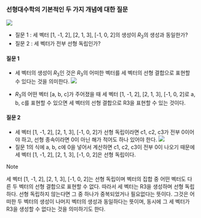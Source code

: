 
### 선형대수학의 기본적인 두 가지 개념에 대한 질문

![](1-3-3-1.png)
- 질문 1 : 세 벡터 [1, -1, 2], [2, 1, 3], [-1, 0, 2]의 생성이 $R_3$의 생성과 동일한가?
- 질문 2 : 세 벡터가 전부 선형 독립인가?

#### 질문 1
- 세 벡터의 생성이 $R_3$인 것은 $R_3$의 어떠한 벡터를 세 벡터의 선형 결합으로 표현할 수 있다는 것을 의미한다.
![](1-3-3-2.png)
* $R_3$의 어떤 벡터 [a, b, c]가 주어졌을 때 세 벡터 [1, -1, 2], [2, 1, 3], [-1, 0, 2]로 a, b, c를 표현할 수 있으면 세 벡터의 선형 결합으로 R3을 표현할 수 있는 것이다.

#### 질문 2
- 세 벡터 [1, -1, 2], [2, 1, 3], [-1, 0, 2]가 선형 독립이라면 c1, c2, c3가 전부 0이어야 하고, 선형 종속이라면 0이 아닌 해가 적어도 하나 있어야 한다.
![](1-3-3-3.png)
- 질문 1의 식에 a, b, c에 0을 넣어서 계산하면 c1, c2, c3이 전부 0이 나오기 때문에 세 벡터 [1, -1, 2], [2, 1, 3], [-1, 0, 2]은 선형 독립이다.

> [!NOTE] 
> 세 벡터 [1, -1, 2], [2, 1, 3], [-1, 0, 2]는 선형 독립이며 벡터의 집합 중 어떤 벡터도 다른 두 벡터의 선형 결합으로 표현할 수 없다. 따라서 세 벡터는 R3을 생성하며 선형 독립하다. 선형 독립하지 않는다면 그 중 하나가 중복되었거나 필요없다는 뜻이다. 그것은 어떠한 두 벡터의 생성이 나머지 벡터의 생성과 동일하다는 뜻이며, 동시에 그 세 벡터가 R3을 생성할 수 없다는 것을 의미하기도 한다.


